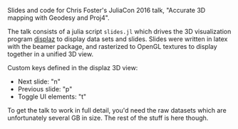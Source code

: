 Slides and code for Chris Foster's JuliaCon 2016 talk, "Accurate 3D mapping with Geodesy and Proj4".

The talk consists of a julia script `slides.jl` which drives the 3D visualization program [displaz](github.com/c42f/displaz) to display data sets and slides.
Slides were written in latex with the beamer package, and rasterized to OpenGL textures to display together in a unified 3D view.

Custom keys defined in the displaz 3D view:
  * Next slide: "n"
  * Previous slide: "p"
  * Toggle UI elements: "t"

To get the talk to work in full detail, you'd need the raw datasets which are unfortunately several GB in size.  The rest of the stuff is here though.
